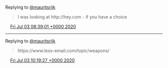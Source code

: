 Replying to [@mauritsrijk](https://twitter.com/mauritsrijk/status/1278943609988005888)

> I was looking at http://hey\.com \- if you have a choice

<img src="../../media/tweet.ico" width="12" /> [Fri Jul 03 08:39:01 +0000 2020](https://twitter.com/DromerDenker/status/1278971495214170114)

----

Replying to [@mauritsrijk](https://twitter.com/mauritsrijk/status/1278943609988005888)

> https://www\.less\-email\.com/topic/weapons/

<img src="../../media/tweet.ico" width="12" /> [Fri Jul 03 10:19:27 +0000 2020](https://twitter.com/DromerDenker/status/1278996770580815872)